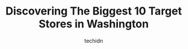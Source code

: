 ---
layout: ampstory
image: https://i0.wp.com/www.depkes.org/wp-content/uploads/2023/06/target-0-in-washington-1685968015.jpeg?resize=640,853
author: techidn
featured: false
description: Discover the impressive array of Target options in Washington, where you can find 10 of the largest Target establishments in the area. From renowned classics to hidden gems, Washington offer
title: Discovering The Biggest 10 Target Stores in Washington
cover:
   title: Discovering The Biggest 10 Target Stores in Washington
   subtitle: Rickpate
   background: https://www.depkes.org/wp-content/uploads/2023/06/target-0-in-washington-1685968015.jpeg

pages: 
 - layout: thirds
   top: <h1>#1 Target</h1>
   bottom: "<p>I came to this Target to pick up some TShirts that were sold out online but available in the store but it was incredibly difficult to shop this location. This store needs</p>"
   background: https://www.depkes.org/wp-content/uploads/2023/06/target-1-in-washington-1685968016.jpeg
   backgroundblur: true
 - layout: thirds
   top: <h1>#2 Target</h1>
   bottom: "<p>1275 Caroline St NE, Atlanta, GA 30307, United States</p>"
   background: https://www.depkes.org/wp-content/uploads/2023/06/target-2-in-washington-1685968016.jpeg
   cta:
      link: https://www.depkes.org/blog/discovering-the-biggest-10-target-stores-in-washington/
      text: Discovering The Biggest 10 Target Stores in Washington
 - layout: thirds
   top: <h1>#3 Target</h1>
   bottom: "<p>100 Perimeter Center Pl, Atlanta, GA 30346, United States</p>"
   background: https://www.depkes.org/wp-content/uploads/2023/06/target-3-in-washington-1685968016.jpeg
   cta:
      link: https://www.depkes.org/blog/discovering-the-biggest-10-target-stores-in-washington/
      text: Discovering The Biggest 10 Target Stores in Washington
 - layout: thirds
   top: <h1>#4 Target</h1>
   bottom: "<p>5405 Washington Pike, Knoxville, TN 37918, United States</p>"
   background: https://images.unsplash.com/photo-1509114397022-ed747cca3f65?ixlib=rb-4.0.3&ixid=MnwxMjA3fDB8MHxwaG90by1wYWdlfHx8fGVufDB8fHx8&auto=format&fit=crop&w=640&h=853&q=80
   cta:
      link: https://www.depkes.org/blog/discovering-the-biggest-10-target-stores-in-washington/
      text: Discovering The Biggest 10 Target Stores in Washington
 - layout: thirds
   top: <h1>#5 Target</h1>
   bottom: "<p>375 18th St NW, Atlanta, GA 30363, United States</p>"
   background: https://images.unsplash.com/photo-1557672172-298e090bd0f1?ixlib=rb-4.0.3&ixid=MnwxMjA3fDB8MHxwaG90by1wYWdlfHx8fGVufDB8fHx8&auto=format&fit=crop&w=640&h=853&q=80
   cta:
      link: https://www.depkes.org/blog/discovering-the-biggest-10-target-stores-in-washington/
      text: Discovering The Biggest 10 Target Stores in Washington
 - layout: thirds
   top: <h1>#6 Target</h1>
   bottom: "<p>6000 North Point Pkwy, Alpharetta, GA 30022, United States</p>"
   background: https://images.unsplash.com/photo-1597773150796-e5c14ebecbf5?ixlib=rb-4.0.3&ixid=MnwxMjA3fDB8MHxwaG90by1wYWdlfHx8fGVufDB8fHx8&auto=format&fit=crop&w=640&h=853&q=80
   cta:
      link: https://www.depkes.org/blog/discovering-the-biggest-10-target-stores-in-washington/
      text: Discovering The Biggest 10 Target Stores in Washington
 - layout: thirds
   top: <h1>#7 Target</h1>
   bottom: "<p>13055 GA-9 N, Milton, GA 30004, United States</p>"
   background: https://images.unsplash.com/photo-1510906594845-bc082582c8cc?ixlib=rb-4.0.3&ixid=MnwxMjA3fDB8MHxwaG90by1wYWdlfHx8fGVufDB8fHx8&auto=format&fit=crop&w=640&h=853&q=80
   cta:
      link: https://www.depkes.org/blog/discovering-the-biggest-10-target-stores-in-washington/
      text: Discovering The Biggest 10 Target Stores in Washington
 - layout: thirds
   middle: Continue reading...
   background: https://images.unsplash.com/photo-1608411404720-c8f0417bcdba?ixlib=rb-4.0.3&ixid=MnwxMjA3fDB8MHxwaG90by1wYWdlfHx8fGVufDB8fHx8&auto=format&fit=crop&w=640&h=853&q=80
   cta:
      link: https://www.depkes.org/blog/discovering-the-biggest-10-target-stores-in-washington/
      text: Discovering The Biggest 10 Target Stores in Washington
      
---